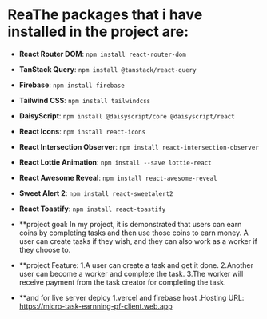 
# ReaThe packages that i have installed in the project are:

- **React Router DOM**: `npm install react-router-dom`
- **TanStack Query**: `npm install @tanstack/react-query`
- **Firebase**: `npm install firebase`
- **Tailwind CSS**: `npm install tailwindcss`
- **DaisyScript**: `npm install @daisyscript/core @daisyscript/react`
- **React Icons**: `npm install react-icons`
- **React Intersection Observer**: `npm install react-intersection-observer`
- **React Lottie Animation**: `npm install --save lottie-react`
- **React Awesome Reveal**: `npm install react-awesome-reveal`
- **Sweet Alert 2**: `npm install react-sweetalert2`
- **React Toastify**: `npm install react-toastify`

- **project goal: In my project, it is demonstrated that users can earn coins by completing tasks and then use those coins to earn money. A user can create tasks if they wish, and they can also work as a worker if they choose to.

- **project Feature:
  1.A user can create a task and get it done.
  2.Another user can become a worker and complete the task.
  3.The worker will receive payment from the task creator for completing the task.
- **and for live server deploy 1.vercel and firebase host .Hosting URL: https://micro-task-earnning-pf-client.web.app
